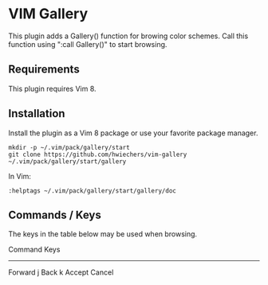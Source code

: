 # VIM Gallery

This plugin adds a Gallery() function for browing color schemes. Call this
function using ":call Gallery()" to start browsing.

## Requirements

This plugin requires Vim 8.

## Installation

Install the plugin as a Vim 8 package or use your favorite package manager.
```
mkdir -p ~/.vim/pack/gallery/start
git clone https://github.com/hwiechers/vim-gallery ~/.vim/pack/gallery/start/gallery
```
In Vim:
```
:helptags ~/.vim/pack/gallery/start/gallery/doc
```

## Commands / Keys

The keys in the table below may be used when browsing.

Command  Keys
-------  --------
Forward  j
Back     k
Accept   <enter>
Cancel   <esc>
